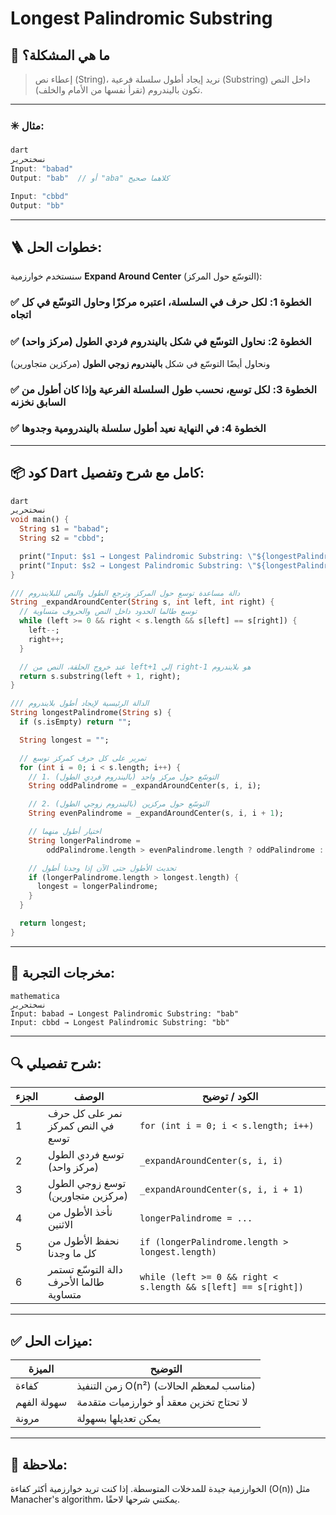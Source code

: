 # Longest Palindromic Substring

## 🧠 ما هي المشكلة؟

> إعطاء نص (String)، نريد إيجاد أطول سلسلة فرعية (Substring) داخل النص تكون باليندروم (تقرأ نفسها من الأمام والخلف).
> 

---

### ✳️ مثال:

```dart
dart
نسختحرير
Input: "babad"
Output: "bab"  // أو "aba" كلاهما صحيح

Input: "cbbd"
Output: "bb"

```

---

## 🪜 خطوات الحل:

سنستخدم خوارزمية **Expand Around Center** (التوسّع حول المركز):

### ✅ الخطوة 1: لكل حرف في السلسلة، اعتبره مركزًا وحاول التوسّع في كل اتجاه

### ✅ الخطوة 2: نحاول التوسّع في شكل **باليندروم فردي الطول** (مركز واحد)

ونحاول أيضًا التوسّع في شكل **باليندروم زوجي الطول** (مركزين متجاورين)

### ✅ الخطوة 3: لكل توسع، نحسب طول السلسلة الفرعية وإذا كان أطول من السابق نخزنه

### ✅ الخطوة 4: في النهاية نعيد أطول سلسلة باليندرومية وجدوها

---

## 📦 كود Dart كامل مع شرح وتفصيل:

```dart
dart
نسختحرير
void main() {
  String s1 = "babad";
  String s2 = "cbbd";

  print("Input: $s1 → Longest Palindromic Substring: \"${longestPalindrome(s1)}\"");
  print("Input: $s2 → Longest Palindromic Substring: \"${longestPalindrome(s2)}\"");
}

/// دالة مساعدة توسع حول المركز وترجع الطول والنص للبلايندروم
String _expandAroundCenter(String s, int left, int right) {
  // توسع طالما الحدود داخل النص والحروف متساوية
  while (left >= 0 && right < s.length && s[left] == s[right]) {
    left--;
    right++;
  }

  // عند خروج الحلقة، النص من left+1 إلى right-1 هو بلايندروم
  return s.substring(left + 1, right);
}

/// الدالة الرئيسية لإيجاد أطول بلايندروم
String longestPalindrome(String s) {
  if (s.isEmpty) return "";

  String longest = "";

  // تمرير على كل حرف كمرکز توسع
  for (int i = 0; i < s.length; i++) {
    // 1. التوسّع حول مركز واحد (باليندروم فردي الطول)
    String oddPalindrome = _expandAroundCenter(s, i, i);

    // 2. التوسّع حول مركزين (باليندروم زوجي الطول)
    String evenPalindrome = _expandAroundCenter(s, i, i + 1);

    // اختيار أطول منهما
    String longerPalindrome =
        oddPalindrome.length > evenPalindrome.length ? oddPalindrome : evenPalindrome;

    // تحديث الأطول حتى الآن إذا وجدنا أطول
    if (longerPalindrome.length > longest.length) {
      longest = longerPalindrome;
    }
  }

  return longest;
}

```

---

## 🧪 مخرجات التجربة:

```
mathematica
نسختحرير
Input: babad → Longest Palindromic Substring: "bab"
Input: cbbd → Longest Palindromic Substring: "bb"

```

---

## 🔍 شرح تفصيلي:

| الجزء | الوصف | الكود / توضيح |
| --- | --- | --- |
| 1 | نمر على كل حرف في النص كمركز توسع | `for (int i = 0; i < s.length; i++)` |
| 2 | توسع فردي الطول (مرکز واحد) | `_expandAroundCenter(s, i, i)` |
| 3 | توسع زوجي الطول (مرکزين متجاورين) | `_expandAroundCenter(s, i, i + 1)` |
| 4 | نأخذ الأطول من الاثنين | `longerPalindrome = ...` |
| 5 | نحفظ الأطول من كل ما وجدنا | `if (longerPalindrome.length > longest.length)` |
| 6 | دالة التوسّع تستمر طالما الأحرف متساوية | `while (left >= 0 && right < s.length && s[left] == s[right])` |

---

## ✅ ميزات الحل:

| الميزة | التوضيح |
| --- | --- |
| كفاءة | زمن التنفيذ O(n²) (مناسب لمعظم الحالات) |
| سهولة الفهم | لا تحتاج تخزين معقد أو خوارزميات متقدمة |
| مرونة | يمكن تعديلها بسهولة |

---

## 📝 ملاحظة:

الخوارزمية جيدة للمدخلات المتوسطة. إذا كنت تريد خوارزمية أكثر كفاءة (O(n)) مثل Manacher's algorithm، يمكنني شرحها لاحقًا.
